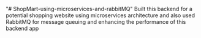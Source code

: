 "# ShopMart-using-microservices-and-rabbitMQ" 
Built this backend for a potential shopping website using microservices architecture and also used RabbitMQ for message queuing and enhancing the performance of this backend app

